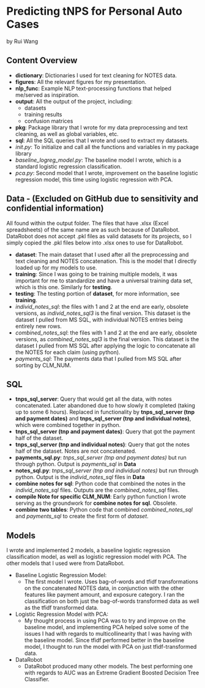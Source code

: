 ﻿**Predicting tNPS for Personal Auto Cases**
=
by Rui Wang
## Content Overview
- **dictionary**: Dictionaries I used for text cleaning for NOTES data.
- **figures**: All the relevant figures for my presentation.
- **nlp_func**: Example NLP text-processing functions that helped me/served as inspiration.
- **output**: All the output of the project, including:
	- datasets
	- training results
	- confusion matrices
- **pkg**: Package library that I wrote for my data preprocessing and text cleaning, as well as global variables, etc.
- **sql**: All the SQL queries that I wrote and used to extract my datasets.
- *init*.*py*: To initialize and call all the functions and variables in my package library
- *baseline_logreg_model.py*: The baseline model I wrote, which is a standard logistic regression classification.
- *pca*.*py*: Second model that I wrote, improvement on the baseline logistic regression model, this time using logistic regression with PCA.

## Data - (Excluded on GitHub due to sensitivity and confidential information)
All found within the output folder. The files that have .xlsx (Excel spreadsheets) of the same name are as such because of DataRobot. DataRobot does not accept .pkl files as valid datasets for its projects, so I simply copied the .pkl files below into .xlsx ones to use for DataRobot.
- **dataset**: The main dataset that I used after all the preprocessing and text cleaning and NOTES concatenation. This is the model that I directly loaded up for my models to use.
- **training**: Since I was going to be training multiple models, it was important for me to standardize and have a universal training data set, which is this one. Similarly for **testing**.
- **testing**: The testing portion of **dataset**, for more information, see **training**.
- *individ_notes_sql*: the files with 1 and 2 at the end are early, obsolete versions, as *individ_notes_sql3* is the final version. This dataset is the dataset I pulled from MS SQL, with individual NOTES entries being entirely new rows.
- *combined_notes_sql*: the files with 1 and 2 at the end are early, obsolete versions, as *combined_notes_sql3* is the final version. This dataset is the dataset I pulled from MS SQL after applying the logic to concatenate all the NOTES for each claim (using python).
- *payments_sql*: The payments data that I pulled from MS SQL after sorting by CLM_NUM.

## SQL
- **tnps_sql_server**: Query that would get all the data, with notes concatenated. Later abandoned due to how slowly it completed (taking up to some 6 hours). Replaced in functionality by **tnps_sql_server (tnp and payment dates)** and **tnps_sql_server (tnp and individual notes)**, which were combined together in python.
- **tnps_sql_server (tnp and payment dates)**: Query that got the payment half of the dataset. 
- **tnps_sql_server (tnp and individual notes)**: Query that got the notes half of the dataset. Notes are not concatenated.
- **payments_sql.py**: *tnps_sql_server (tnp and payment dates)* but run through python. Output is *payments_sql* in  **Data**
- **notes_sql.py**: *tnps_sql_server (tnp and individual notes)* but run through python. Output is the *individ_notes_sql* files in **Data**
- **combine notes for sql**: Python code that combined the notes in the *individ_notes_sql* files. Outputs are the *combined_notes_sql* files.
- **compile Note for specific CLM_NUM**: Early python function I wrote serving as the groundwork for **combine notes for sql**. Obsolete.
- **combine two tables**: Python code that combined *combined_notes_sql* and *payments_sql* to create the first form of *dataset*.

## Models
I wrote and implemented 2 models, a baseline logistic regression classification model, as well as logistic regression model with PCA. The other models that I used were from DataRobot.
- Baseline Logistic Regression Model:
	- The first model I wrote. Uses bag-of-words and tfidf transformations on the concatenated NOTES data, in conjunction with the other features like payment amount, and exposure category. I ran the classification on both just the bag-of-words transformed data as well as the tfidf transformed data.
- Logistic Regression Model with PCA:
	- My thought process in using PCA was to try and improve on the baseline model, and implementing PCA helped solve some of the issues I had with regards to multicollinearity that I was having with the baseline model. Since tfidf performed better in the baseline model, I thought to run the model with PCA on just tfidf-transformed data.
- DataRobot
	- DataRobot produced many other models. The best performing one with regards to AUC was an Extreme Gradient Boosted Decision Tree Classifier.
